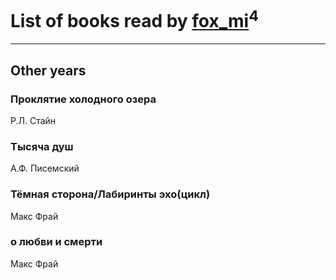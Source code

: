 # List of books read by [fox_mi](http://vk.com/id220022778)<sup>4</sup>
---

## Other years

### Проклятие холодного озера
Р.Л. Стайн


### Тысяча душ
А.Ф. Писемский


### Тёмная сторона/Лабиринты эхо(цикл)
Макс Фрай


### о любви и смерти
Макс Фрай



